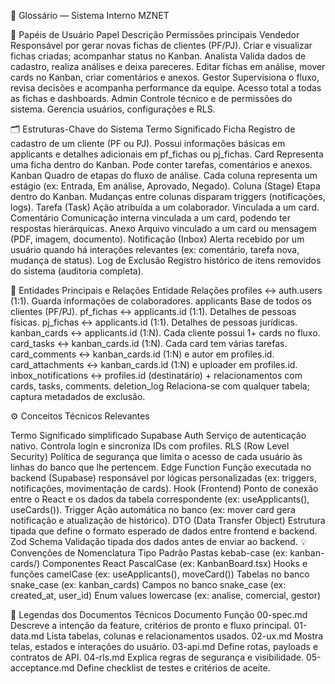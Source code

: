 📘 Glossário — Sistema Interno MZNET

👥 Papéis de Usuário
Papel	Descrição	Permissões principais
Vendedor	Responsável por gerar novas fichas de clientes (PF/PJ).	Criar e visualizar fichas criadas; acompanhar status no Kanban.
Analista	Valida dados de cadastro, realiza análises e deixa pareceres.	Editar fichas em análise, mover cards no Kanban, criar comentários e anexos.
Gestor	Supervisiona o fluxo, revisa decisões e acompanha performance da equipe.	Acesso total a todas as fichas e dashboards.
Admin	Controle técnico e de permissões do sistema.	Gerencia usuários, configurações e RLS.

🗂️ Estruturas-Chave do Sistema
Termo	Significado
Ficha	Registro de cadastro de um cliente (PF ou PJ). Possui informações básicas em applicants e detalhes adicionais em pf_fichas ou pj_fichas.
Card	Representa uma ficha dentro do Kanban. Pode conter tarefas, comentários e anexos.
Kanban	Quadro de etapas do fluxo de análise. Cada coluna representa um estágio (ex: Entrada, Em análise, Aprovado, Negado).
Coluna (Stage)	Etapa dentro do Kanban. Mudanças entre colunas disparam triggers (notificações, logs).
Tarefa (Task)	Ação atribuída a um colaborador. Vinculada a um card.
Comentário	Comunicação interna vinculada a um card, podendo ter respostas hierárquicas.
Anexo	Arquivo vinculado a um card ou mensagem (PDF, imagem, documento).
Notificação (Inbox)	Alerta recebido por um usuário quando há interações relevantes (ex: comentário, tarefa nova, mudança de status).
Log de Exclusão	Registro histórico de itens removidos do sistema (auditoria completa).

🧩 Entidades Principais e Relações
Entidade	Relações
profiles	↔ auth.users (1:1). Guarda informações de colaboradores.
applicants	Base de todos os clientes (PF/PJ).
pf_fichas	↔ applicants.id (1:1). Detalhes de pessoas físicas.
pj_fichas	↔ applicants.id (1:1). Detalhes de pessoas jurídicas.
kanban_cards	↔ applicants.id (1:N). Cada cliente possui 1+ cards no fluxo.
card_tasks	↔ kanban_cards.id (1:N). Cada card tem várias tarefas.
card_comments	↔ kanban_cards.id (1:N) e autor em profiles.id.
card_attachments	↔ kanban_cards.id (1:N) e uploader em profiles.id.
inbox_notifications	↔ profiles.id (destinatário) + relacionamentos com cards, tasks, comments.
deletion_log	Relaciona-se com qualquer tabela; captura metadados de exclusão.

⚙️ Conceitos Técnicos Relevantes

Termo	Significado simplificado
Supabase Auth	Serviço de autenticação nativo. Controla login e sincroniza IDs com profiles.
RLS (Row Level Security)	Política de segurança que limita o acesso de cada usuário às linhas do banco que lhe pertencem.
Edge Function	Função executada no backend (Supabase) responsável por lógicas personalizadas (ex: triggers, notificações, movimentação de cards).
Hook (Frontend)	Ponto de conexão entre o React e os dados da tabela correspondente (ex: useApplicants(), useCards()).
Trigger	Ação automática no banco (ex: mover card gera notificação e atualização de histórico).
DTO (Data Transfer Object)	Estrutura tipada que define o formato esperado de dados entre frontend e backend.
Zod Schema	Validação tipada dos dados antes de enviar ao backend.
💡 Convenções de Nomenclatura
Tipo	Padrão
Pastas	kebab-case (ex: kanban-cards/)
Componentes React	PascalCase (ex: KanbanBoard.tsx)
Hooks e funções	camelCase (ex: useApplicants(), moveCard())
Tabelas no banco	snake_case (ex: kanban_cards)
Campos no banco	snake_case (ex: created_at, user_id)
Enum values	lowercase (ex: analise, comercial, gestor)


📑 Legendas dos Documentos Técnicos
Documento	Função
00-spec.md	Descreve a intenção da feature, critérios de pronto e fluxo principal.
01-data.md	Lista tabelas, colunas e relacionamentos usados.
02-ux.md	Mostra telas, estados e interações do usuário.
03-api.md	Define rotas, payloads e contratos de API.
04-rls.md	Explica regras de segurança e visibilidade.
05-acceptance.md	Define checklist de testes e critérios de aceite.